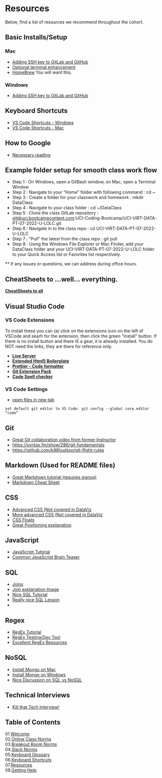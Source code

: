 # Resources

Below, find a list of resources we recommend throughout the cohort.

## Basic Installs/Setup

### Mac

- [Adding SSH key to GitLab and GitHub](https://youtu.be/uTvOb7kpZH4)
- [Optional terminal enhancement](https://iterm2.com/)
- [HomeBrew](https://brew.sh/)  You will want this.


### Windows
- [Adding SSH key to GitLab and GitHub](https://youtu.be/2MrE-IZsa4M)

## Keyboard Shortcuts

- [VS Code Shortcuts - Windows](https://code.visualstudio.com/shortcuts/keyboard-shortcuts-windows.pdf)
- [VS Code Shortcuts - Mac](https://code.visualstudio.com/shortcuts/keyboard-shortcuts-macos.pdf)

## How to Google
- [Necessary reading](https://dev.to/denicmarko/google-like-a-pro-5cf6)

## Example folder setup for smooth class work flow

- Step 1 : On Windows, open a GitBash window, on Mac, open a Terminal Window
- Step 2 : Navigate to your "Home" folder with following command : cd ~
- Step 3 : Create a folder for your classwork and homework : mkdir DataClass
- Step 4 : Navigate to your class folder : cd ~/DataClass
 - Step 5 : Clone the class GitLab repository : git@uci.bootcampcontent.com:UCI-Coding-Bootcamp/UCI-VIRT-DATA-PT-07-2022-U-LOLC.git
- Step 6 : Navigate in to the class repo : cd UCI-VIRT-DATA-PT-07-2022-U-LOLC
- Step 7 : "Pull" the latest from the class repo : git pull
- Step 8 : Using the Windows File Explorer or Mac Finder, add your DataClass folder and your UCI-VIRT-DATA-PT-07-2022-U-LOLC folder to your Quick Access list or Favorites list respectively.

** If any issues or questions, we can address during office hours.

## CheatSheets to ...well... everything.
[**CheatSheets to all**](https://overapi.com/)

## Visual Studio Code

### VS Code Extensions
To install these you can (a) click on the extensions icon on the left of VSCode and searh for the extension, then click the green "install" button.   If there is no install button and there IS a gear, it is already installed.
You do NOT need the links, they are there for reference only.
- [**Live Server**](https://marketplace.visualstudio.com/items?itemName=ritwickdey.LiveServer)
- [**Extended Html5 Boilerplate**](https://marketplace.visualstudio.com/items?itemName=rajeshroyal896.extended-html5-boilerplate)
- [**Prettier - Code formatter**](https://marketplace.visualstudio.com/items?itemName=esbenp.prettier-vscode)
- [**Git Extension Pack**](https://marketplace.visualstudio.com/items?itemName=donjayamanne.git-extension-pack)
- [**Code Spell checker**](https://marketplace.visualstudio.com/items?itemName=streetsidesoftware.code-spell-checker)



### VS Code Settings

- [open files in new tab](https://stackoverflow.com/questions/38713405/open-files-always-in-a-new-tab)


`set default git editor to VS Code: git config --global core.editor “code”`


## Git
- [Great Git collaboration video from former Instructor](https://youtu.be/1cRlDRNwdS4)
- https://syntax.fm/show/286/git-fundamentals
- https://github.com/k88hudson/git-flight-rules


## Markdown (Used for README files)

- [Great Markdown tutorial (requires signup)](https://masteringmarkdown.com/)
- [Markdown Cheat Sheet](https://www.markdownguide.org/cheat-sheet)


## CSS
- [Advanced CSS (Not covered in DataViz](https://flexbox.io/)
- [More advanced CSS (Not covered in DataViz](https://css-tricks.com/snippets/css/a-guide-to-flexbox/)
- [CSS Floats](https://css-tricks.com/all-about-floats/)
- [Great Positioning explanation](https://learn.shayhowe.com/html-css/positioning-content/#uniquely-positioning-elements)


## JavaScript

- [JavaScript Tutorial](https://www.w3schools.com/js/default.asp)
- [Common JavaScript Brain Teaser](https://www.freecodecamp.org/news/how-to-reverse-a-string-in-javascript-in-3-different-ways-75e4763c68cb/)


## SQL
- [Joins](https://www.w3schools.com/sql/sql_join.asp)
- [Join explanation Image](https://i.stack.imgur.com/UI25E.jpg)
- [Nice SQL Tutorial](https://sqlbolt.com/lesson/select_queries_introduction)
- [Really nice SQL Lesson](https://www.youtube.com/watch?v=B5r8CcTUs5Y)
- 
## Regex
- [RegEx Tutorial](https://flaviocopes.com/javascript-regular-expressions/)
- [RegEx Testing/Dev Tool](https://regexr.com/)
- [Excellent RegEx Resources](https://regexlib.com/?AspxAutoDetectCookieSupport=1)

## NoSQL
- [Install Mongo on Mac](https://youtu.be/gBOZo9aivyA)
- [Install Mongo on Windows](https://youtu.be/MlULB5SaWYw)
- [Nice Discussion on SQL vs NoSQL](https://www.thorntech.com/2019/03/sql-vs-nosql/)



## Technical Interviews
- [Kill that Tech Interview!](https://dev.to/denicmarko/resources-to-crush-the-technical-interview-1fc4?utm_source=digest_mailer&utm_medium=email&utm_campaign=digest_email)



## Table of Contents

01.[Welcome](01-Welcome.md)<br>
02.[Online Class Norms](02-Online-Class-Norms.md)<br>
03.[Breakout Room Norms](03-Breakout-Room-Norms.md)<br>
04.[Slack Norms](04-Slack-Norms.md)<br>
05.[Keyboard Glossary](05-Keyboard-Glossary.md)<br>
06.[Keyboard Shortcuts](06-Keyboard-Shortcuts.md)<br>
07.[Resources](07-Resources.md)<br>
08.[Getting Help](08-Getting-Help.md)<br>
